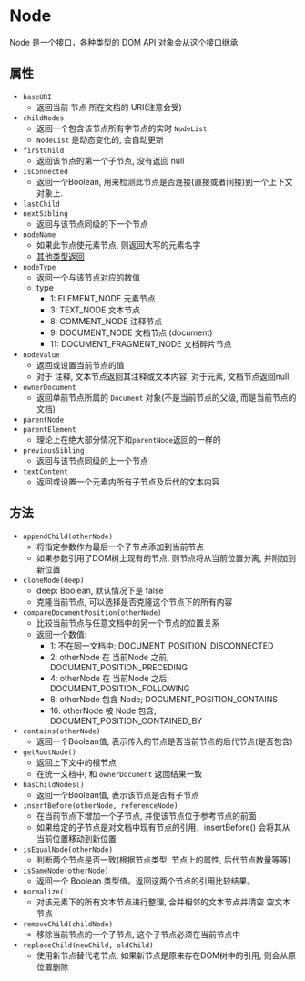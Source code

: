 

# Node 

Node 是一个接口，各种类型的 DOM API 对象会从这个接口继承


## 属性

+ `baseURI` 
  + 返回当前 节点 所在文档的 URI(注意会受)
+ `childNodes` 
  + 返回一个包含该节点所有字节点的实时 `NodeList`. 
  + `NodeList` 是动态变化的, 会自动更新
+ `firstChild` 
  + 返回该节点的第一个子节点, 没有返回 null
+ `isConnected` 
  + 返回一个Boolean, 用来检测此节点是否连接(直接或者间接)到一个上下文对象上.
+ `lastChild` 
+ `nextSibling`
  + 返回与该节点同级的下一个节点
+ `nodeName`
  + 如果此节点使元素节点, 则返回大写的元素名字
  + [其他类型返回](https://developer.mozilla.org/zh-CN/docs/Web/API/Node/nodeName)
+ `nodeType`
  + 返回一个与该节点对应的数值
  + type
    + 1: ELEMENT_NODE 元素节点
    + 3: TEXT_NODE 文本节点
    + 8: COMMENT_NODE 注释节点
    + 9: DOCUMENT_NODE 文档节点 (document)
    + 11: DOCUMENT_FRAGMENT_NODE 文档碎片节点
+ `nodeValue`
  + 返回或设置当前节点的值
  + 对于 注释, 文本节点返回其注释或文本内容, 对于元素, 文档节点返回null
+ `ownerDocument`
  + 返回单前节点所属的 `Document` 对象(不是当前节点的父级, 而是当前节点的文档)
+ `parentNode`
+ `parentElement`
  + 理论上在绝大部分情况下和`parentNode`返回的一样的
+ `previousSibling`
  + 返回与该节点同级的上一个节点
+ `textContent`
  + 返回或设置一个元素内所有子节点及后代的文本内容

## 方法

+ `appendChild(otherNode)`
  + 将指定参数作为最后一个子节点添加到当前节点
  + 如果参数引用了DOM树上现有的节点, 则节点将从当前位置分离, 并附加到新位置
+ `cloneNode(deep)`
  + deep: Boolean, 默认情况下是 false
  + 克隆当前节点, 可以选择是否克隆这个节点下的所有内容
+ `compareDocumentPosition(otherNode)`
  + 比较当前节点与任意文档中的另一个节点的位置关系
  + 返回一个数值:
    + 1: 不在同一文档中; DOCUMENT_POSITION_DISCONNECTED
    + 2: otherNode 在 当前Node 之前; DOCUMENT_POSITION_PRECEDING
    + 4: otherNode 在 当前Node 之后; DOCUMENT_POSITION_FOLLOWING
    + 8: otherNode 包含 Node; DOCUMENT_POSITION_CONTAINS
    + 16: otherNode 被 Node 包含; DOCUMENT_POSITION_CONTAINED_BY
+ `contains(otherNode)`
  + 返回一个Boolean值, 表示传入的节点是否当前节点的后代节点(是否包含)
+ `getRootNode()`
  + 返回上下文中的根节点
  + 在统一文档中, 和 `ownerDocument` 返回结果一致
+ `hasChildNodes()`
  + 返回一个Boolean值, 表示该节点是否有子节点
+ `insertBefore(otherNode, referenceNode)`
  + 在当前节点下增加一个子节点, 并使该节点位于参考节点的前面
  + 如果给定的子节点是对文档中现有节点的引用，insertBefore() 会将其从当前位置移动到新位置
+ `isEqualNode(otherNode)`
  + 判断两个节点是否一致(根据节点类型, 节点上的属性, 后代节点数量等等)
+ `isSameNode(otherNode)`
  + 返回一个 Boolean 类型值。返回这两个节点的引用比较结果。
+ `normalize()`
  + 对该元素下的所有文本节点进行整理, 合并相邻的文本节点并清空 空文本节点
+ `removeChild(childNode)`
  + 移除当前节点的一个子节点, 这个子节点必须在当前节点中
+ `replaceChild(newChild, oldChild)`
  + 使用新节点替代老节点, 如果新节点是原来存在DOM树中的引用, 则会从原位置删除

